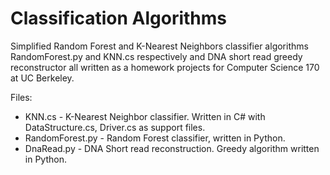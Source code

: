 Classification Algorithms
=========================

Simplified Random Forest and K-Nearest Neighbors classifier algorithms RandomForest.py and KNN.cs respectively and DNA short read greedy reconstructor all written as a homework projects for Computer Science 170 at UC Berkeley.

Files:

* KNN.cs - K-Nearest Neighbor classifier. Written in C# with DataStructure.cs, Driver.cs as support files.
* RandomForest.py - Random Forest classifier, written in Python.
* DnaRead.py - DNA Short read reconstruction. Greedy algorithm written in Python.
